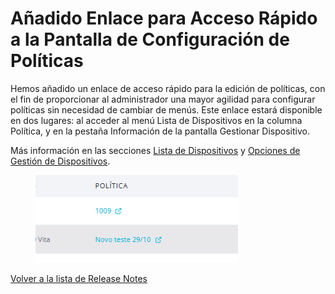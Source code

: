 # Añadido Enlace para Acceso Rápido a la Pantalla de Configuración de Políticas

Hemos añadido un enlace de acceso rápido para la edición de políticas, con el fin de proporcionar al administrador una mayor agilidad para configurar políticas sin necesidad de cambiar de menús. Este enlace estará disponible en dos lugares: al acceder al menú Lista de Dispositivos en la columna Política, y en la pestaña Información de la pantalla Gestionar Dispositivo.

Más información en las secciones [Lista de Dispositivos](../../portal/dispositivos/lista-de-dispositivos/) y [Opciones de Gestión de Dispositivos](../../portal/dispositivos/lista-de-dispositivos/opciones-de-administracion-de-dispositivos-1.md).

<figure><img src="../../.gitbook/assets/image (273).png" alt=""><figcaption></figcaption></figure>

[Volver a la lista de Release Notes](broken-reference)
